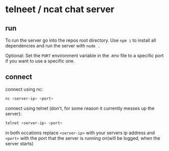 # telneet / ncat chat server
## run
To run the server go into the repos root directory. Use `npm i` to install all dependencies and run the server with `node .`

Optional: Set the `PORT` environment variable in the .env file to a specific port if you want to use a specific one.

## connect
connect using nc:
```bash
nc <server-ip> <port>
```
connect using telnet (don't, for some reason it currently messes up the server):
```bash
telnet <server-ip> <port>
```

in both occations replace `<server-ip>` with your servers ip address and `<port>` with the port that the server is running on(will be logged, when the server starts)
